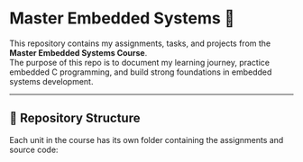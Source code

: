 # Master Embedded Systems 🚀  

This repository contains my assignments, tasks, and projects from the **Master Embedded Systems Course**.  
The purpose of this repo is to document my learning journey, practice embedded C programming, and build strong foundations in embedded systems development.

---

## 📂 Repository Structure  
Each unit in the course has its own folder containing the assignments and source code:  
